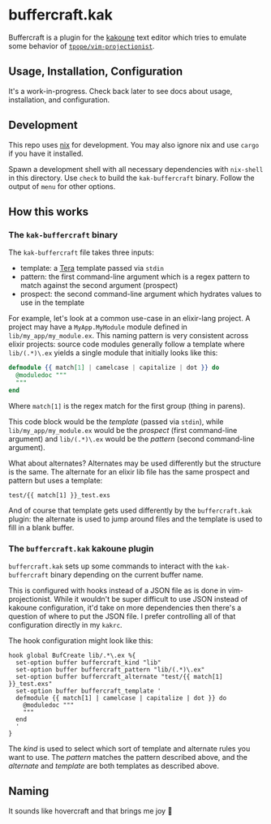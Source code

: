 # buffercraft.kak

Buffercraft is a plugin for the [kakoune](https://github.com/mawww/kakoune)
text editor which tries to emulate some behavior of
[`tpope/vim-projectionist`](https://github.com/tpope/vim-projectionist).

## Usage, Installation, Configuration

It's a work-in-progress. Check back later to see docs about usage, installation,
and configuration.

## Development

This repo uses [nix](https://nixos.org/) for development. You may also
ignore nix and use `cargo` if you have it installed.

Spawn a development shell with all necessary dependencies with `nix-shell`
in this directory. Use `check` to build the `kak-buffercraft` binary. Follow
the output of `menu` for other options.

## How this works

### The `kak-buffercraft` binary

The `kak-buffercraft` file takes three inputs:

- template: a [Tera](https://github.com/Keats/tera) template passed via `stdin`
- pattern: the first command-line argument which is a regex pattern to match
  against the second argument (prospect)
- prospect: the second command-line argument which hydrates values to use in the template

For example, let's look at a common use-case in an elixir-lang project. A
project may have a `MyApp.MyModule` module defined in `lib/my_app/my_module.ex`.
This naming pattern is very consistent across elixir projects: source code
modules generally follow a template where `lib/(.*)\.ex` yields a single module
that initially looks like this:

```elixir
defmodule {{ match[1] | camelcase | capitalize | dot }} do
  @moduledoc """
  """
end
```

Where `match[1]` is the regex match for the first group (thing in parens).

This code block would be the _template_ (passed via `stdin`), while
`lib/my_app/my_module.ex` would be the _prospect_ (first command-line
argument) and `lib/(.*)\.ex` would be the _pattern_ (second command-line
argument).

What about alternates? Alternates may be used differently but the structure
is the same. The alternate for an elixir lib file has the same prospect
and pattern but uses a template:

```
test/{{ match[1] }}_test.exs
```

And of course that template gets used differently by the `buffercraft.kak`
plugin: the alternate is used to jump around files and the template is used
to fill in a blank buffer.

### The `buffercraft.kak` kakoune plugin

`buffercraft.kak` sets up some commands to interact with the `kak-buffercraft`
binary depending on the current buffer name.

This is configured with hooks instead of a JSON file as is done in
vim-projectionist. While it wouldn't be super difficult to use JSON instead
of kakoune configuration, it'd take on more dependencies then there's a
question of where to put the JSON file. I prefer controlling all of that
configuration directly in my `kakrc`.

The hook configuration might look like this:

```kak
hook global BufCreate lib/.*\.ex %{
  set-option buffer buffercraft_kind "lib"
  set-option buffer buffercraft_pattern "lib/(.*)\.ex"
  set-option buffer buffercraft_alternate "test/{{ match[1] }}_test.exs"
  set-option buffer buffercraft_template '
  defmodule {{ match[1] | camelcase | capitalize | dot }} do
    @moduledoc """
    """
  end
  '
}
```

The _kind_ is used to select which sort of template and alternate rules you
want to use. The _pattern_ matches the pattern described above, and the
_alternate_ and _template_ are both templates as described above.

## Naming

It sounds like hovercraft and that brings me joy :hugs:
